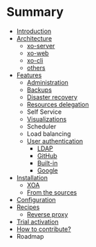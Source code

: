 # Summary

* [Introduction](README.md)
* [Architecture](architecture.md)
   * [xo-server](xo-server.md)
   * [xo-web](xo-web.md)
   * [xo-cli](xo-cli.md)
   * [others](others.md)
* [Features](features.md)
   * [Administration](administration.md)
   * [Backups](backups.md)
   * [Disaster recovery](disaster_recovery.md)
   * [Resources delegation](resources_delegation.md)
   * Self Service
   * [Visualizations](visualizations.md)
   * Scheduler
   * Load balancing
   * [User authentication](external_authentication.md)
       * [LDAP](ldap.md)
       * [GitHub](github.md)
       * [Built-in](built-in.md)
       * [Google](google.md)
* [Installation](installation.md)
   * [XOA](xoa.md)
   * [From the sources](from_the_sources.md)
* [Configuration](configuration.md)
* [Recipes](recipes.md)
   * [Reverse proxy](reverse_proxy.md)
* [Trial activation](trial_activation.md)
* [How to contribute?](how_to_contribute.md)
* Roadmap

